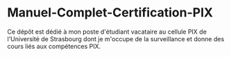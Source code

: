 # Manuel-Complet-Certification-PIX
Ce dépôt est dédié à mon poste d'étudiant vacataire au cellule PIX de l'Université de Strasbourg dont je m'occupe de la surveillance et donne des cours liés aux compétences PIX.
